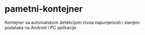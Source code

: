 # pametni-kontejner
Kontejner sa automatskom detekcijom nivoa napunjenosti i slanjem podataka na Android i PC aplikacije.
